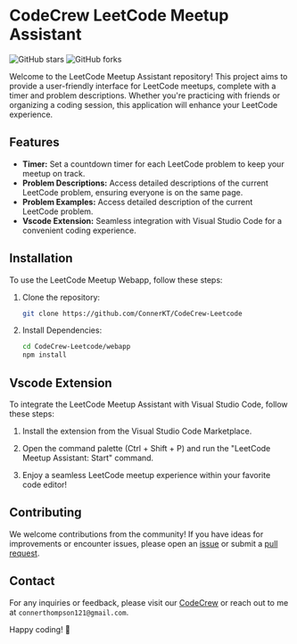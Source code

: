 # CodeCrew LeetCode Meetup Assistant

![GitHub stars](https://img.shields.io/github/stars/ConnerKT/CodeCrew-Leetcode)
![GitHub forks](https://img.shields.io/github/forks/ConnerKT/CodeCrew-Leetcode)

Welcome to the LeetCode Meetup Assistant repository! This project aims to provide a user-friendly interface for LeetCode meetups, complete with a timer and problem descriptions. Whether you're practicing with friends or organizing a coding session, this application will enhance your LeetCode experience.

## Features

- **Timer:** Set a countdown timer for each LeetCode problem to keep your meetup on track.
- **Problem Descriptions:** Access detailed descriptions of the current LeetCode problem, ensuring everyone is on the same page.
- **Problem Examples:** Access detailed description of the current LeetCode problem.
- **Vscode Extension:** Seamless integration with Visual Studio Code for a convenient coding experience.

## Installation

To use the LeetCode Meetup Webapp, follow these steps:

1. Clone the repository:

   ```bash
   git clone https://github.com/ConnerKT/CodeCrew-Leetcode

2. Install Dependencies:

    ```bash
    cd CodeCrew-Leetcode/webapp
    npm install

## Vscode Extension

To integrate the LeetCode Meetup Assistant with Visual Studio Code, follow these steps:

1. Install the extension from the Visual Studio Code Marketplace.

2. Open the command palette (Ctrl + Shift + P) and run the "LeetCode Meetup Assistant: Start" command.

3. Enjoy a seamless LeetCode meetup experience within your favorite code editor!

## Contributing

We welcome contributions from the community! If you have ideas for improvements or encounter issues, please open an [issue](https://github.com/ConnerKT/CodeCrew-Leetcode/issues) or submit a [pull request](https://github.com/ConnerKT/CodeCrew-Leetcode/pulls).


## Contact

For any inquiries or feedback, please visit our [CodeCrew](https://www.code-crew.org/contact) or reach out to me at `connerthompson121@gmail.com`.

Happy coding! 🚀
